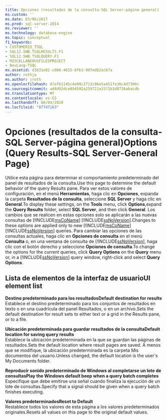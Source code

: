 ```yaml
---
title: Opciones (resultados de la consulta-SQL Server-página general) | Microsoft Docs
ms.custom: ''
ms.date: 03/06/2017
ms.prod: sql-server-2014
ms.reviewer: ''
ms.technology: database-engine
ms.topic: conceptual
f1_keywords:
- CUSTOMERID_TSQL
- SQL12.SWB.TSQLRESULTS.F1
- SQL12.SWB.TSQLQUERY.F1
- MISCELLANEOUSFILESPROJECT
- DevLang-TSQL
ms.assetid: d3b31e81-c0b6-4615-8fb3-997edb2acb7a
author: rothja
ms.author: jroth
ms.openlocfilehash: 87af61145c4e09c2713c96e5a451fe30c4d7300c
ms.sourcegitcommit: ad4d92dce894592a259721a1571b1d8736abacdb
ms.translationtype: MT
ms.contentlocale: es-ES
ms.lasthandoff: 08/04/2020
ms.locfileid: "87747163"
---
```

# <a name="options-query-results-sql-server-general-page"></a><span data-ttu-id="53e4f-102">Opciones (resultados de la consulta-SQL Server-página general)</span><span class="sxs-lookup"><span data-stu-id="53e4f-102">Options (Query Results-SQL Server-General Page)</span></span>
  <span data-ttu-id="53e4f-103">Utilice esta página para determinar el comportamiento predeterminado del panel de resultados de la consulta.</span><span class="sxs-lookup"><span data-stu-id="53e4f-103">Use this page to determine the default behavior of the query Results pane.</span></span> <span data-ttu-id="53e4f-104">Para ver estos valores de configuración, en el menú **Herramientas**, haga clic en **Opciones**, expanda la carpeta **Resultados de la consulta**, seleccione **SQL Server** y haga clic en **General**.</span><span class="sxs-lookup"><span data-stu-id="53e4f-104">To display these settings, on the **Tools** menu, click **Options**,expand the **Query Results** folder, select **SQL Server**, and then click **General**.</span></span> <span data-ttu-id="53e4f-105">Los cambios que se realicen en estas opciones solo se aplicarán a las nuevas consultas de [!INCLUDE[msCoName](../includes/msconame-md.md)] [!INCLUDE[ssNoVersion](../includes/ssnoversion-md.md)].</span><span class="sxs-lookup"><span data-stu-id="53e4f-105">Changes to these options are applied only to new [!INCLUDE[msCoName](../includes/msconame-md.md)] [!INCLUDE[ssNoVersion](../includes/ssnoversion-md.md)] queries.</span></span> <span data-ttu-id="53e4f-106">Para cambiar las opciones de las consultas actuales, haga clic en **Opciones de consulta** en el menú **Consulta** o, en una ventana de consulta de [!INCLUDE[ssNoVersion](../includes/ssnoversion-md.md)], haga clic con el botón derecho y seleccione **Opciones de consulta**.</span><span class="sxs-lookup"><span data-stu-id="53e4f-106">To change the options for the current queries, click **Query Options** on the **Query** menu or, in a [!INCLUDE[ssNoVersion](../includes/ssnoversion-md.md)] query window, right-click and select **Query Options**.</span></span>  
  
## <a name="ui-element-list"></a><span data-ttu-id="53e4f-107">Lista de elementos de la interfaz de usuario</span><span class="sxs-lookup"><span data-stu-id="53e4f-107">UI element list</span></span>  
 <span data-ttu-id="53e4f-108">**Destino predeterminado para los resultados**</span><span class="sxs-lookup"><span data-stu-id="53e4f-108">**Default destination for results**</span></span>  
 <span data-ttu-id="53e4f-109">Establece el destino predeterminado para los conjuntos de resultados en texto o en una cuadrícula del panel Resultados, o en un archivo.</span><span class="sxs-lookup"><span data-stu-id="53e4f-109">Sets the default destination for result sets to either text or a grid in the Results pane, or to a file.</span></span>  
  
 <span data-ttu-id="53e4f-110">**Ubicación predeterminada para guardar resultados de la consulta**</span><span class="sxs-lookup"><span data-stu-id="53e4f-110">**Default location for saving query results**</span></span>  
 <span data-ttu-id="53e4f-111">Establece la ubicación predeterminada en la que se guardan las páginas de resultados.</span><span class="sxs-lookup"><span data-stu-id="53e4f-111">Sets the default location where result pages are saved.</span></span> <span data-ttu-id="53e4f-112">A menos que se modifique, la ubicación predeterminada es la carpeta Mis documentos del usuario.</span><span class="sxs-lookup"><span data-stu-id="53e4f-112">Unless changed, the default location is the user's My Documents folder.</span></span>  
  
 <span data-ttu-id="53e4f-113">**Reproducir sonido predeterminado de Windows al completarse un lote de consultas**</span><span class="sxs-lookup"><span data-stu-id="53e4f-113">**Play the Windows default beep when a query batch completes**</span></span>  
 <span data-ttu-id="53e4f-114">Especifique que debe emitirse una señal cuando finaliza la ejecución de un lote de consultas.</span><span class="sxs-lookup"><span data-stu-id="53e4f-114">Specify that a signal should be given when a query batch finishes executing.</span></span>  
  
 <span data-ttu-id="53e4f-115">**Valores predeterminados**</span><span class="sxs-lookup"><span data-stu-id="53e4f-115">**Reset to Default**</span></span>  
 <span data-ttu-id="53e4f-116">Restablece todos los valores de esta página a los valores predeterminados originales.</span><span class="sxs-lookup"><span data-stu-id="53e4f-116">Resets all values on this page to the original default values.</span></span>  
  
  
